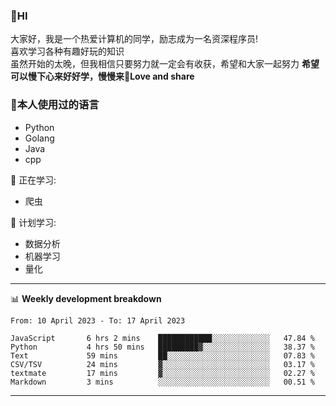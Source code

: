 


### 👋HI
大家好，我是一个热爱计算机的同学，励志成为一名资深程序员!</br>
喜欢学习各种有趣好玩的知识</br>
虽然开始的太晚，但我相信只要努力就一定会有收获，希望和大家一起努力
<b>希望可以慢下心来好好学，慢慢来💪Love and share</b>

### 🧐本人使用过的语言
* Python
* Golang
* Java
* cpp
  
💪 正在学习: 
* 爬虫


🧠 计划学习:
* 数据分析
* 机器学习
* 量化


-------

📊 **Weekly development breakdown**
<!--START_SECTION:waka-->

```text
From: 10 April 2023 - To: 17 April 2023

JavaScript       6 hrs 2 mins    ████████████░░░░░░░░░░░░░   47.84 %
Python           4 hrs 50 mins   █████████▓░░░░░░░░░░░░░░░   38.37 %
Text             59 mins         ██░░░░░░░░░░░░░░░░░░░░░░░   07.83 %
CSV/TSV          24 mins         ▓░░░░░░░░░░░░░░░░░░░░░░░░   03.17 %
textmate         17 mins         ▓░░░░░░░░░░░░░░░░░░░░░░░░   02.27 %
Markdown         3 mins          ░░░░░░░░░░░░░░░░░░░░░░░░░   00.51 %
```

<!--END_SECTION:waka-->

-------




<!--
**hanson00/hanson00** is a ✨ _special_ ✨ repository because its `README.md` (this file) appears on your GitHub profile.
Here are some ideas to get you started:
- 🔭 I’m currently working on ...
- 🌱 I’m currently learning ...
- 👯 I’m looking to collaborate on ...
- 🤔 I’m looking for help with ...
- 💬 Ask me about ...
- 📫 How to reach me: ...
- 😄 Pronouns: ...
- ⚡ Fun fact: ...
-->
